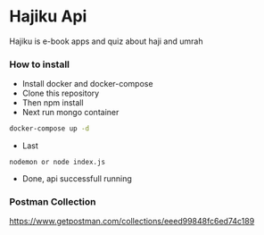 # Hajiku Api
Hajiku is e-book apps and quiz about haji and umrah

### How to install

- Install docker and docker-compose
- Clone this repository
- Then npm install
- Next run mongo container
```bash
docker-compose up -d
```
- Last 
```
nodemon or node index.js
```
- Done, api successfull running


### Postman Collection

https://www.getpostman.com/collections/eeed99848fc6ed74c189
